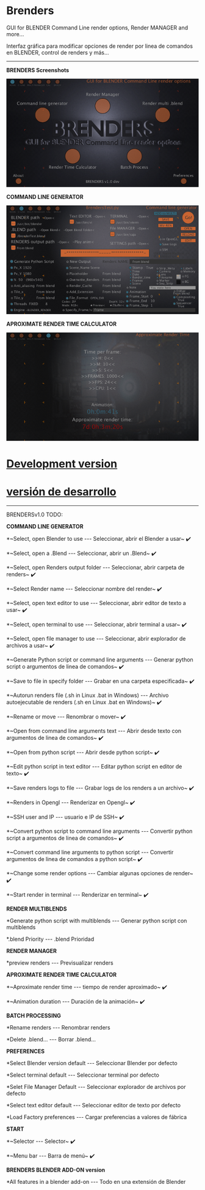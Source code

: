 # Brenders
GUI for BLENDER Command Line render options, Render MANAGER and more...

Interfaz gráfica para modificar opciones de render por linea de comandos en BLENDER, control de renders y más...

--------------------------
**BRENDERS Screenshots**

![Brenders](https://github.com/eLeDeTe-LoDeTanda/Brenders/blob/master/data/Screenshots/BRENDERSv1.0.png)

**COMMAND LINE GENERATOR**

![CommandLineGenerator](https://github.com/eLeDeTe-LoDeTanda/Brenders/blob/master/data/Screenshots/BRENDERSv1.0_CommandLineGenerator.png)

**APROXIMATE RENDER TIME CALCULATOR**

![ART](https://github.com/eLeDeTe-LoDeTanda/Brenders/blob/master/data/Screenshots/BRENDERSv1.0_AproximateRenderTimeCalculator.png)

# [Development version](https://github.com/eLeDeTe-LoDeTanda/Brenders/tree/master/Build)

# [versión de desarrollo](https://github.com/eLeDeTe-LoDeTanda/Brenders/tree/master/Build)

-----------------------------
BRENDERSv1.0 TODO:

**COMMAND LINE GENERATOR**

*~Select, open Blender to use --- Seleccionar, abrir el Blender a usar~ :heavy_check_mark:

*~Select, open a .Blend --- Seleccionar, abrir un .Blend~ :heavy_check_mark:

*~Select, open Renders output folder --- Seleccionar, abrir carpeta de renders~ :heavy_check_mark:

*~Select Render name --- Seleccionar nombre del render~ :heavy_check_mark:

*~Select, open text editor to use --- Seleccionar, abrir editor de texto a usar~ :heavy_check_mark:

*~Select, open terminal to use --- Seleccionar, abrir terminal a usar~ :heavy_check_mark:

*~Select, open file manager to use --- Seleccionar, abrir explorador de archivos a usar~ :heavy_check_mark:

*~Generate Python script or command line arguments --- Generar python script o argumentos de linea de comandos~ :heavy_check_mark:

*~Save to file in specify folder --- Grabar en una carpeta especificada~ :heavy_check_mark:

*~Autorun renders file (.sh in Linux .bat in Windows) --- Archivo autoejecutable de renders (.sh en Linux .bat en Windows)~ :heavy_check_mark:

*~Rename or move --- Renombrar o mover~ :heavy_check_mark:

*~Open from command line arguments text --- Abrir desde texto con argumentos de linea de comandos~ :heavy_check_mark:

*~Open from python script --- Abrir desde python script~ :heavy_check_mark:

*~Edit python script in text editor --- Editar python script en editor de texto~ :heavy_check_mark:

*~Save renders logs to file --- Grabar logs de los renders a un archivo~ :heavy_check_mark:

*~Renders in Opengl --- Renderizar en Opengl~ :heavy_check_mark:

*~SSH user and IP --- usuario e IP de SSH~ :heavy_check_mark:

*~Convert python script to command line arguments --- Convertir python script a argumentos de linea de comandos~ :heavy_check_mark:

*~Convert command line arguments to python script --- Convertir argumentos de linea de comandos a python script~ :heavy_check_mark:

*~Change some render options --- Cambiar algunas opciones de render~ :heavy_check_mark:

*~Start render in terminal --- Renderizar en terminal~ :heavy_check_mark:


**RENDER MULTIBLENDS**

*Generate python script with multiblends --- Generar python script con multiblends

*.blend Priority --- .blend Prioridad

**RENDER MANAGER**

*preview renders --- Previsualizar renders

**APROXIMATE RENDER TIME CALCULATOR**

*~Aproximate render time --- tiempo de render aproximado~ :heavy_check_mark:

*~Animation duration --- Duración de la animación~ :heavy_check_mark:

**BATCH PROCESSING**

*Rename renders --- Renombrar renders

*Delete .blend... --- Borrar .blend...

**PREFERENCES**

*Select Blender version default --- Seleccionar Blender por defecto

*Select terminal default --- Seleccionar terminal por defecto

*Selet File Manager Default --- Seleccionar explorador de archivos por defecto

*Select text editor default --- Seleccionar editor de texto por defecto

*Load Factory preferences --- Cargar preferencias a valores de fábrica

**START**

*~Selector --- Selector~ :heavy_check_mark:

*~Menu bar --- Barra de menú~ :heavy_check_mark:

**BRENDERS BLENDER ADD-ON version**

*All features in a blender add-on --- Todo en una extensión de Blender


